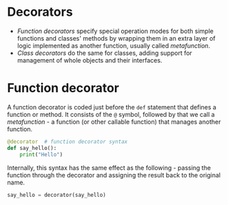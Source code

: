 # Decorators

- *Function decorators* specify special operation modes for both simple functions and
classes' methods by wrapping them in an extra layer of logic implemented as another
function, usually called *metafunction*.
- *Class decorators* do the same for classes, adding support for management of whole
objects and their interfaces.

# Function decorator

A function decorator is coded just before the `def` statement that defines a function or
method. It consists of the `@` symbol, followed by that we call a *metafunction* - a
function (or other callable function) that manages another function.

```python
@decorator  # function decorator syntax
def say_hello():
    print("Hello")
```

Internally, this syntax has the same effect as the following - passing the function
through the decorator and assigning the result back to the original name.

```python
say_hello = decorator(say_hello)
```
